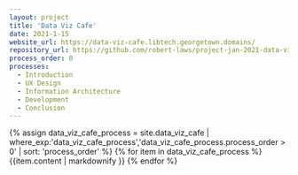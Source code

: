 ```yaml
---
layout: project
title: 'Data Viz Cafe'
date: 2021-1-15
website_url: https://data-viz-cafe.libtech.georgetown.domains/
repository_url: https://github.com/robert-laws/project-jan-2021-data-viz-cafe
process_order: 0
processes:
  - Introduction
  - UX Design
  - Information Architecture
  - Development
  - Conclusion
---
```


{% assign data_viz_cafe_process = site.data_viz_cafe | where_exp:'data_viz_cafe_process','data_viz_cafe_process.process_order > 0' | sort: 'process_order' %}
{% for item in data_viz_cafe_process %}
{{item.content | markdownify }}
{% endfor %}
